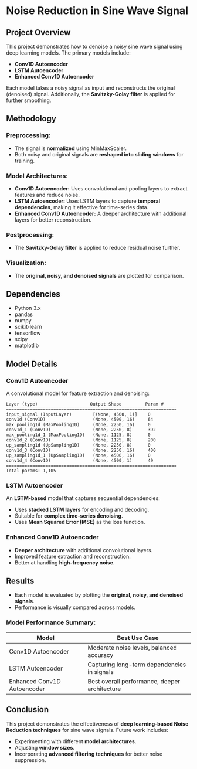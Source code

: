 # Noise Reduction in Sine Wave Signal

## Project Overview
This project demonstrates how to denoise a noisy sine wave signal using deep learning models. The primary models include:
- **Conv1D Autoencoder**
- **LSTM Autoencoder**
- **Enhanced Conv1D Autoencoder**

Each model takes a noisy signal as input and reconstructs the original (denoised) signal. Additionally, the **Savitzky-Golay filter** is applied for further smoothing.

## Methodology
### Preprocessing:
- The signal is **normalized** using MinMaxScaler.
- Both noisy and original signals are **reshaped into sliding windows** for training.

### Model Architectures:
- **Conv1D Autoencoder:** Uses convolutional and pooling layers to extract features and reduce noise.
- **LSTM Autoencoder:** Uses LSTM layers to capture **temporal dependencies**, making it effective for time-series data.
- **Enhanced Conv1D Autoencoder:** A deeper architecture with additional layers for better reconstruction.

### Postprocessing:
- The **Savitzky-Golay filter** is applied to reduce residual noise further.

### Visualization:
- The **original, noisy, and denoised signals** are plotted for comparison.

## Dependencies
- Python 3.x
- pandas
- numpy
- scikit-learn
- tensorflow
- scipy
- matplotlib

## Model Details
### Conv1D Autoencoder
A convolutional model for feature extraction and denoising:
```text
Layer (type)                    Output Shape         Param #
=================================================================
input_signal (InputLayer)        [(None, 4500, 1)]    0
conv1d (Conv1D)                  (None, 4500, 16)     64
max_pooling1d (MaxPooling1D)     (None, 2250, 16)     0
conv1d_1 (Conv1D)                (None, 2250, 8)      392
max_pooling1d_1 (MaxPooling1D)   (None, 1125, 8)      0
conv1d_2 (Conv1D)                (None, 1125, 8)      200
up_sampling1d (UpSampling1D)     (None, 2250, 8)      0
conv1d_3 (Conv1D)                (None, 2250, 16)     400
up_sampling1d_1 (UpSampling1D)   (None, 4500, 16)     0
conv1d_4 (Conv1D)                (None, 4500, 1)      49
=================================================================
Total params: 1,105
```

### LSTM Autoencoder
An **LSTM-based** model that captures sequential dependencies:
- Uses **stacked LSTM layers** for encoding and decoding.
- Suitable for **complex time-series denoising**.
- Uses **Mean Squared Error (MSE)** as the loss function.

### Enhanced Conv1D Autoencoder
- **Deeper architecture** with additional convolutional layers.
- Improved feature extraction and reconstruction.
- Better at handling **high-frequency noise**.

## Results
- Each model is evaluated by plotting the **original, noisy, and denoised signals**.
- Performance is visually compared across models.

### Model Performance Summary:
| Model | Best Use Case |
|--------|---------------------------|
| Conv1D Autoencoder | Moderate noise levels, balanced accuracy |
| LSTM Autoencoder | Capturing long-term dependencies in signals |
| Enhanced Conv1D Autoencoder | Best overall performance, deeper architecture |

## Conclusion
This project demonstrates the effectiveness of **deep learning-based Noise Reduction techniques** for sine wave signals. Future work includes:
- Experimenting with different **model architectures**.
- Adjusting **window sizes**.
- Incorporating **advanced filtering techniques** for better noise suppression.
